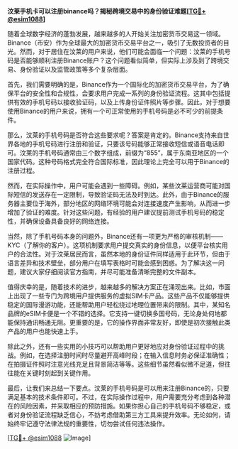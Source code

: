 **汶莱手机卡可以注册binance吗？揭秘跨境交易中的身份验证难题[[TG💪+ @esim1088](https://t.me/s/esim1088)]**

随着全球数字经济的蓬勃发展，越来越多的人开始关注加密货币交易这一领域。Binance（币安）作为全球最大的加密货币交易平台之一，吸引了无数投资者的目光。然而，对于居住在汶莱的用户来说，他们可能会面临一个问题：汶莱的手机号码是否能够顺利注册Binance账户？这个问题看似简单，但实际上涉及到了跨境交易、身份验证以及监管政策等多个复杂层面。

首先，我们需要明确的是，Binance作为一个国际化的加密货币交易平台，为了确保平台的安全性和合规性，会要求用户完成一系列的身份验证流程。这其中包括提供有效的手机号码以接收验证码，以及上传身份证件照片等步骤。因此，对于想要使用Binance的用户来说，拥有一个可正常使用的手机号码是必不可少的前提条件。

那么，汶莱的手机号码是否符合这些要求呢？答案是肯定的。Binance支持来自世界各地的手机号码进行注册和验证，只要该号码能够正常接收短信或语音电话即可。汶莱的手机号码通常由三个数字组成，前缀为“855”，属于东南亚地区的一个国家代码。这种号码格式完全符合国际标准，因此理论上完全可以用于Binance的注册过程。

然而，在实际操作中，用户可能会遇到一些障碍。例如，某些汶莱运营商可能对国际短信的发送存在一定限制，导致验证码无法及时到达。此外，由于Binance的服务器主要位于海外，部分地区的网络环境可能会对连接速度产生影响，从而进一步增加了验证的难度。针对这些问题，有经验的用户建议提前测试手机号码的稳定性，并确保设备具备良好的网络连接。

当然，除了手机号码本身的问题外，Binance还有一项更为严格的审核机制——KYC（了解你的客户）。这项机制要求用户提交真实的身份信息，以便平台核实用户的合法性。对于汶莱居民而言，虽然本地的身份证件同样适用于此环节，但由于语言差异和技术壁垒，部分用户在填写表格时可能会感到困惑。为了解决这一问题，建议大家仔细阅读官方指南，并尽可能准备清晰完整的文件副本。

值得庆幸的是，随着技术的进步，越来越多的解决方案正在涌现出来。比如，市面上出现了一些专门为跨境用户提供服务的虚拟SIM卡产品。这些产品不仅能够提供稳定的国际漫游功能，还能帮助用户轻松绕过地理位置带来的限制。其中，某知名品牌的eSIM卡便是一个不错的选择。它支持一键切换多国号码，无论身处何地都能保持通讯畅通无阻。更重要的是，它的操作界面非常友好，即使是初次接触此类产品的用户也能快速上手。

除此之外，还有一些实用的小技巧可以帮助用户更好地应对身份验证过程中的挑战。例如，在选择注册时间时尽量避开高峰时段；在输入信息时务必保证准确性；在拍摄证件照时注意光线充足且背景简洁等等。这些细节虽然看似微不足道，但往往能在关键时刻起到关键作用。

最后，让我们来总结一下要点。汶莱的手机号码是可以用来注册Binance的，只要满足基本的技术条件即可。不过，在实际操作过程中，用户需要充分考虑到各种潜在的风险因素，并采取相应的预防措施。如果你担心自己的手机号码不够稳定，或者对身份验证流程缺乏信心，不妨考虑借助第三方工具来提升效率。无论如何，请始终牢记遵守法律法规的重要性，切勿尝试任何违法操作。

[[TG💪+ @esim1088](https://t.me/s/esim1088) ![Image](https://i.postimg.cc/4NQfJmqS/Snipaste-2025-05-13-00-14-12.png)]